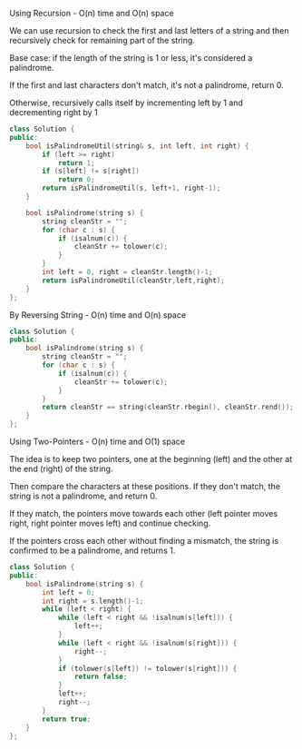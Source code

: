 <p>Using Recursion - O(n) time and O(n) space

We can use recursion to check the first and last letters of a string and then recursively check for remaining part of the string.

Base case: if the length of the string is 1 or less, it's considered a palindrome.

If the first and last characters don't match, it's not a palindrome, return 0.

Otherwise, recursively calls itself by incrementing left by 1 and decrementing right by 1</p>

```cpp
class Solution {
public:
    bool isPalindromeUtil(string& s, int left, int right) {
        if (left >= right)
            return 1;
        if (s[left] != s[right])
            return 0;
        return isPalindromeUtil(s, left+1, right-1);
    }

    bool isPalindrome(string s) {
        string cleanStr = "";
        for (char c : s) {
            if (isalnum(c)) {
                cleanStr += tolower(c);
            }
        }
        int left = 0, right = cleanStr.length()-1;
        return isPalindromeUtil(cleanStr,left,right);
    }
};
```

<p>By Reversing String - O(n) time and O(n) space </p>

```cpp
class Solution {
public:
    bool isPalindrome(string s) {
        string cleanStr = "";
        for (char c : s) {
            if (isalnum(c)) {
                cleanStr += tolower(c);
            }
        }
        return cleanStr == string(cleanStr.rbegin(), cleanStr.rend());
    }
};
```

<p>Using Two-Pointers - O(n) time and O(1) space

The idea is to keep two pointers, one at the beginning (left) and the other at the end (right) of the string.

Then compare the characters at these positions. If they don't match, the string is not a palindrome, and return 0.

If they match, the pointers move towards each other (left pointer moves right, right pointer moves left) and continue checking.

If the pointers cross each other without finding a mismatch, the string is confirmed to be a palindrome, and returns 1.</p>

```cpp
class Solution {
public:
    bool isPalindrome(string s) {
        int left = 0;
        int right = s.length()-1;
        while (left < right) {
            while (left < right && !isalnum(s[left])) {
                left++;
            }
            while (left < right && !isalnum(s[right])) {
                right--;
            }
            if (tolower(s[left]) != tolower(s[right])) {
                return false;
            }
            left++;
            right--;
        }
        return true;
    }
};
